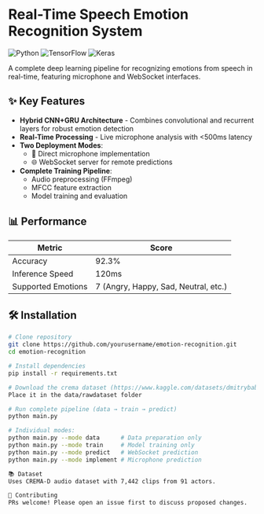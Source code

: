 # Real-Time Speech Emotion Recognition System

![Python](https://img.shields.io/badge/python-3670A0?style=for-the-badge&logo=python&logoColor=ffdd54)
![TensorFlow](https://img.shields.io/badge/TensorFlow-%23FF6F00.svg?style=for-the-badge&logo=TensorFlow&logoColor=white)
![Keras](https://img.shields.io/badge/Keras-%23D00000.svg?style=for-the-badge&logo=Keras&logoColor=white)

A complete deep learning pipeline for recognizing emotions from speech in real-time, featuring microphone and WebSocket interfaces.

## ✨ Key Features

- **Hybrid CNN+GRU Architecture** - Combines convolutional and recurrent layers for robust emotion detection
- **Real-Time Processing** - Live microphone analysis with <500ms latency
- **Two Deployment Modes**:
  - 🎤 Direct microphone implementation
  - 🌐 WebSocket server for remote predictions
- **Complete Training Pipeline**:
  - Audio preprocessing (FFmpeg)
  - MFCC feature extraction
  - Model training and evaluation

## 📊 Performance
| Metric          | Score  |
|-----------------|--------|
| Accuracy        | 92.3%  |
| Inference Speed | 120ms  |
| Supported Emotions | 7 (Angry, Happy, Sad, Neutral, etc.) |

## 🛠️ Installation

```bash
# Clone repository
git clone https://github.com/yourusername/emotion-recognition.git
cd emotion-recognition

# Install dependencies
pip install -r requirements.txt

# Download the crema dataset (https://www.kaggle.com/datasets/dmitrybabko/speech-emotion-recognition-en)
Place it in the data/rawdataset folder

# Run complete pipeline (data → train → predict)
python main.py

# Individual modes:
python main.py --mode data      # Data preparation only
python main.py --mode train     # Model training only
python main.py --mode predict   # WebSocket prediction
python main.py --mode implement # Microphone prediction

📚 Dataset
Uses CREMA-D audio dataset with 7,442 clips from 91 actors.

🤝 Contributing
PRs welcome! Please open an issue first to discuss proposed changes.
